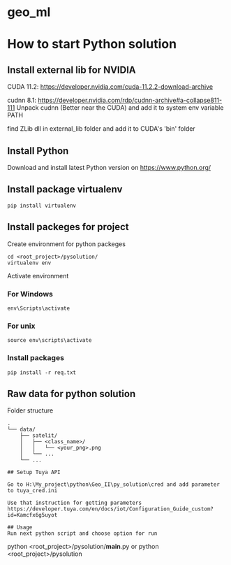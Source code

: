 # geo_ml

# How to start Python solution

## Install external lib for NVIDIA

CUDA 11.2:
https://developer.nvidia.com/cuda-11.2.2-download-archive

cudnn 8.1:
https://developer.nvidia.com/rdp/cudnn-archive#a-collapse811-111
Unpack cudnn (Better near the CUDA) and add it to system env variable PATH

find ZLib dll in external_lib folder and add it to CUDA's 'bin' folder

## Install Python
Download and install latest Python version on https://www.python.org/

## Install package virtualenv

```
pip install virtualenv
```

## Install packeges for project

Create environment for python packeges
```
cd <root_project>/pysolution/
virtualenv env

```
Activate environment
### For Windows
```
env\Scripts\activate

```
### For unix
```
source env\scripts\activate

```
### Install packages
```
pip install -r req.txt

```

## Raw data for python solution

Folder structure

```
.
└── data/
    ├── satelit/
    │   ├── <class_name>/
    │   │   └── <your_png>.png
    │   └── ...
    └── ...

## Setup Tuya API

Go to H:\My_project\python\Geo_II\py_solution\cred and add parameter to tuya_cred.ini

Use that instruction for getting parameters
https://developer.tuya.com/en/docs/iot/Configuration_Guide_custom?id=Kamcfx6g5uyot

## Usage
Run next python script and choose option for run
```
python <root_project>/pysolution/__main__.py
or
python <root_project>/pysolution

```
